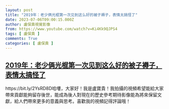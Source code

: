```yaml
---
layout: post
title: "2019年：老少俩光棍第一次见到这么好的被子褥子，表情太搞怪了"
date: 2023-07-06T09:00:15.000Z
author: 盧保貴視覺影像
from: https://www.youtube.com/watch?v=Ki4Kk9QJPS4
tags: [ 盧保貴 ]
comments: True
categories: [ 盧保貴 ]
---
```

<!--1688634015000-->
[2019年：老少俩光棍第一次见到这么好的被子褥子，表情太搞怪了](https://www.youtube.com/watch?v=Ki4Kk9QJPS4)
------

<div>
https://bit.ly/2YsRD8D哈嘍，大家好！我是盧寶貴！我拍攝的視頻希望能給大家帶來貢獻能夠留存後世，能成為後人對現在的歷史參考期待影像能為將來保留文獻，給人們帶來更多的意義與思考。喜歡我的視頻記得評論哦！
</div>
